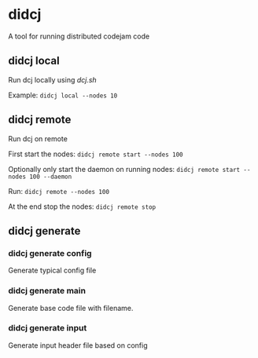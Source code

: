 # didcj
A tool for running distributed codejam code

## didcj local

Run dcj locally using *dcj.sh*

Example:
`didcj local --nodes 10`

## didcj remote

Run dcj on remote

First start the nodes:
`didcj remote start --nodes 100`

Optionally only start the daemon on running nodes:
`didcj remote start --nodes 100 --daemon`

Run:
`didcj remote --nodes 100`

At the end stop the nodes:
`didcj remote stop`

## didcj generate

### didcj generate config

Generate typical config file

### didcj generate main <filename>

Generate base code file with filename.

### didcj generate input

Generate input header file based on config
